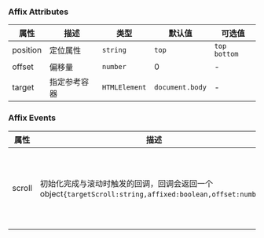 ### Affix Attributes

| 属性     | 描述         | 类型          | 默认值          | 可选值         |
| -------- | ------------ | ------------- | --------------- | -------------- |
| position | 定位属性     | `string`      | `top`           | `top` `bottom` |
| offset   | 偏移量       | `number`      | 0               | -              |
| target   | 指定参考容器 | `HTMLElement` | `document.body` | -              |

### Affix Events

| 属性   | 描述                                                                                                     | 参数                                                                              |
| ------ | -------------------------------------------------------------------------------------------------------- | --------------------------------------------------------------------------------- |
| scroll | 初始化完成与滚动时触发的回调，回调会返回一个 object`{targetScroll:string,affixed:boolean,offset:number}` | `targetScroll` 容器滚动距离`affixed` 是否处于 fixed 状态`offset` 与原本位置的距离 |
